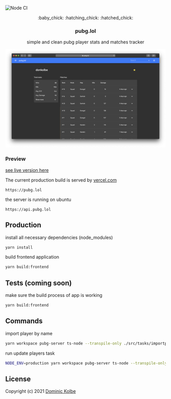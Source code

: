 ![Node CI](https://github.com/dominickolbe/pubg/workflows/Node%20CI/badge.svg?branch=master)

<p align="center">
  <p align="center">:baby_chick: :hatching_chick: :hatched_chick:</p>
  <h3 align="center">pubg.lol</h3>
  <p align="center">simple and clean pubg player stats and matches tracker<p>
</p>

![Preview](https://github.com/dominickolbe/pubg/blob/master/preview.png?raw=true "pubg.lol")

### Preview

[see live version here](https://pubg.lol)

The current production build is served by [vercel.com](https://vercel.com)

```http
https://pubg.lol
```

the server is running on ubuntu

```http
https://api.pubg.lol
```

## Production

install all necessary dependencies (node_modules)

```bash
yarn install
```

build frontend application

```bash
yarn build:frontend
```

## Tests (coming soon)

make sure the build process of app is working

```bash
yarn build:frontend
```

## Commands

import player by name

```bash
yarn workspace pubg-server ts-node --transpile-only ./src/tasks/importplayer.ts *PLAYER_NAME*
```

run update players task

```bash
NODE_ENV=production yarn workspace pubg-server ts-node --transpile-only ./src/tasks/run-update-players.ts
```

## License

Copyright (c) 2021 [Dominic Kolbe](https://dominickolbe.dk)
